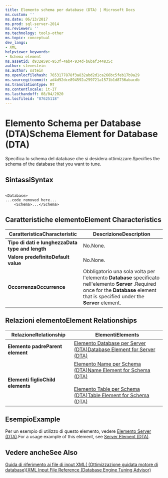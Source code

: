 ```yaml
---
title: Elemento schema per database (DTA) | Microsoft Docs
ms.custom: ''
ms.date: 06/13/2017
ms.prod: sql-server-2014
ms.reviewer: ''
ms.technology: tools-other
ms.topic: conceptual
dev_langs:
- XML
helpviewer_keywords:
- Schema element
ms.assetid: d932e59c-953f-4ab4-934d-b6baf344835c
author: stevestein
ms.author: sstein
ms.openlocfilehash: 7653177878f3a832abd2d1ca266bc5feb17b9a29
ms.sourcegitcommit: ad4d92dce894592a259721a1571b1d8736abacdb
ms.translationtype: MT
ms.contentlocale: it-IT
ms.lasthandoff: 08/04/2020
ms.locfileid: "87625118"
---
```

# <a name="schema-element-for-database-dta"></a><span data-ttu-id="9a6ce-102">Elemento Schema per Database (DTA)</span><span class="sxs-lookup"><span data-stu-id="9a6ce-102">Schema Element for Database (DTA)</span></span>
  <span data-ttu-id="9a6ce-103">Specifica lo schema del database che si desidera ottimizzare.</span><span class="sxs-lookup"><span data-stu-id="9a6ce-103">Specifies the schema of the database that you want to tune.</span></span>  
  
## <a name="syntax"></a><span data-ttu-id="9a6ce-104">Sintassi</span><span class="sxs-lookup"><span data-stu-id="9a6ce-104">Syntax</span></span>  
  
```  
  
<Database>  
...code removed here...  
    <Schema>...</Schema>  
```  
  
## <a name="element-characteristics"></a><span data-ttu-id="9a6ce-105">Caratteristiche elemento</span><span class="sxs-lookup"><span data-stu-id="9a6ce-105">Element Characteristics</span></span>  
  
|<span data-ttu-id="9a6ce-106">Caratteristica</span><span class="sxs-lookup"><span data-stu-id="9a6ce-106">Characteristic</span></span>|<span data-ttu-id="9a6ce-107">Descrizione</span><span class="sxs-lookup"><span data-stu-id="9a6ce-107">Description</span></span>|  
|--------------------|-----------------|  
|<span data-ttu-id="9a6ce-108">**Tipo di dati e lunghezza**</span><span class="sxs-lookup"><span data-stu-id="9a6ce-108">**Data type and length**</span></span>|<span data-ttu-id="9a6ce-109">No.</span><span class="sxs-lookup"><span data-stu-id="9a6ce-109">None.</span></span>|  
|<span data-ttu-id="9a6ce-110">**Valore predefinito**</span><span class="sxs-lookup"><span data-stu-id="9a6ce-110">**Default value**</span></span>|<span data-ttu-id="9a6ce-111">No.</span><span class="sxs-lookup"><span data-stu-id="9a6ce-111">None.</span></span>|  
|<span data-ttu-id="9a6ce-112">**Occorrenza**</span><span class="sxs-lookup"><span data-stu-id="9a6ce-112">**Occurrence**</span></span>|<span data-ttu-id="9a6ce-113">Obbligatorio una sola volta per l'elemento **Database** specificato nell'elemento **Server** .</span><span class="sxs-lookup"><span data-stu-id="9a6ce-113">Required once for the **Database** element that is specified under the **Server** element.</span></span>|  
  
## <a name="element-relationships"></a><span data-ttu-id="9a6ce-114">Relazioni elemento</span><span class="sxs-lookup"><span data-stu-id="9a6ce-114">Element Relationships</span></span>  
  
|<span data-ttu-id="9a6ce-115">Relazione</span><span class="sxs-lookup"><span data-stu-id="9a6ce-115">Relationship</span></span>|<span data-ttu-id="9a6ce-116">Elementi</span><span class="sxs-lookup"><span data-stu-id="9a6ce-116">Elements</span></span>|  
|------------------|--------------|  
|<span data-ttu-id="9a6ce-117">**Elemento padre**</span><span class="sxs-lookup"><span data-stu-id="9a6ce-117">**Parent element**</span></span>|[<span data-ttu-id="9a6ce-118">Elemento Database per Server &#40;DTA&#41;</span><span class="sxs-lookup"><span data-stu-id="9a6ce-118">Database Element for Server &#40;DTA&#41;</span></span>](database-element-for-server-dta.md)|  
|<span data-ttu-id="9a6ce-119">**Elementi figlio**</span><span class="sxs-lookup"><span data-stu-id="9a6ce-119">**Child elements**</span></span>|[<span data-ttu-id="9a6ce-120">Elemento Name per Schema &#40;DTA&#41;</span><span class="sxs-lookup"><span data-stu-id="9a6ce-120">Name Element for Schema &#40;DTA&#41;</span></span>](name-element-for-schema-dta.md)<br /><br /> [<span data-ttu-id="9a6ce-121">Elemento Table per Schema &#40;DTA&#41;</span><span class="sxs-lookup"><span data-stu-id="9a6ce-121">Table Element for Schema &#40;DTA&#41;</span></span>](table-element-for-schema-dta.md)|  
  
## <a name="example"></a><span data-ttu-id="9a6ce-122">Esempio</span><span class="sxs-lookup"><span data-stu-id="9a6ce-122">Example</span></span>  
 <span data-ttu-id="9a6ce-123">Per un esempio di utilizzo di questo elemento, vedere [Elemento Server &#40;DTA&#41;](server-element-dta.md).</span><span class="sxs-lookup"><span data-stu-id="9a6ce-123">For a usage example of this element, see [Server Element &#40;DTA&#41;](server-element-dta.md).</span></span>  
  
## <a name="see-also"></a><span data-ttu-id="9a6ce-124">Vedere anche</span><span class="sxs-lookup"><span data-stu-id="9a6ce-124">See Also</span></span>  
 [<span data-ttu-id="9a6ce-125">Guida di riferimento ai file di input XML&#40; (Ottimizzazione guidata motore di database)&#41;</span><span class="sxs-lookup"><span data-stu-id="9a6ce-125">XML Input File Reference &#40;Database Engine Tuning Advisor&#41;</span></span>](xml-input-file-reference-database-engine-tuning-advisor.md)  
  
  

